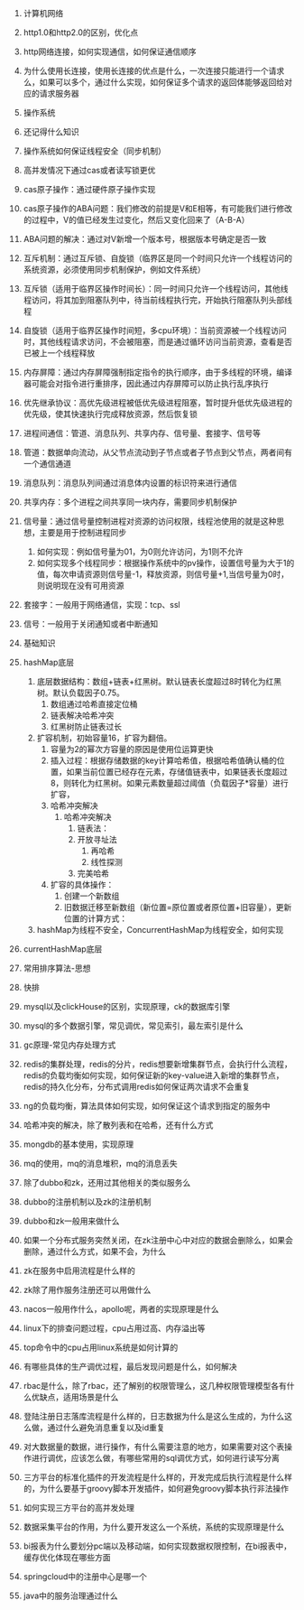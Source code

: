 1. 计算机网络

1. http1.0和http2.0的区别，优化点
2. http网络连接，如何实现通信，如何保证通信顺序
3. 为什么使用长连接，使用长连接的优点是什么，一次连接只能进行一个请求么，如果可以多个，通过什么实现，如何保证多个请求的返回体能够返回给对应的请求服务器

2. 操作系统

1. 还记得什么知识
2. 操作系统如何保证线程安全（同步机制）

1. 高并发情况下通过cas或者读写锁更优
2. cas原子操作：通过硬件原子操作实现

1. cas原子操作的ABA问题：我们修改的前提是V和E相等，有可能我们进行修改的过程中，V的值已经发生过变化，然后又变化回来了（A-B-A）

1. ABA问题的解决：通过对V新增一个版本号，根据版本号确定是否一致

3. 互斥机制：通过互斥锁、自旋锁（临界区是同一个时间只允许一个线程访问的系统资源，必须使用同步机制保护，例如文件系统）

1. 互斥锁（适用于临界区操作时间长）：同一时间只允许一个线程访问，其他线程访问，将其加到阻塞队列中，待当前线程执行完，开始执行阻塞队列头部线程
2. 自旋锁（适用于临界区操作时间短，多cpu环境）：当前资源被一个线程访问时，其他线程请求访问，不会被阻塞，而是通过循环访问当前资源，查看是否已被上一个线程释放

4. 内存屏障：通过内存屏障强制指定指令的执行顺序，由于多线程的环境，编译器可能会对指令进行重排序，因此通过内存屏障可以防止执行乱序执行
5. 优先继承协议：高优先级进程被低优先级进程阻塞，暂时提升低优先级进程的优先级，使其快速执行完成释放资源，然后恢复锁

3. 进程间通信：管道、消息队列、共享内存、信号量、套接字、信号等

1. 管道：数据单向流动，从父节点流动到子节点或者子节点到父节点，两者间有一个通信通道
2. 消息队列：消息队列间通过消息体内设置的标识符来进行通信
3. 共享内存：多个进程之间共享同一块内存，需要同步机制保护
4. 信号量：通过信号量控制进程对资源的访问权限，线程池使用的就是这种思想，主要是用于控制进程同步
	1. 如何实现：例如信号量为01，为0则允许访问，为1则不允许
	2. 如何实现多个线程同步：根据操作系统中的pv操作，设置信号量为大于1的值，每次申请资源则信号量-1，释放资源，则信号量+1,当信号量为0时，则说明现在没有可用资源
5. 套接字：一般用于网络通信，实现：tcp、ssl
6. 信号：一般用于关闭通知或者中断通知

7. 基础知识

8. hashMap底层
	1. 底层数据结构：数组+链表+红黑树。默认链表长度超过8时转化为红黑树。默认负载因子0.75。
		1. 数组通过哈希直接定位桶
		2. 链表解决哈希冲突
		3. 红黑树防止链表过长
	2. 扩容机制，初始容量16，扩容为翻倍。
		1. 容量为2的幂次方容量的原因是使用位运算更快
		2. 插入过程：根据存储数据的key计算哈希值，根据哈希值确认桶的位置，如果当前位置已经存在元素，存储值链表中，如果链表长度超过8，则转化为红黑树。如果元素数量超过阈值（负载因子*容量）进行扩容，
		3. 哈希冲突解决
			1. 哈希冲突解决
				1. 链表法：
				2. 开放寻址法
					1. 再哈希
					2. 线性探测
				3. 完美哈希
		4. 扩容的具体操作：
			1. 创建一个新数组
			2. 旧数据迁移至新数组（新位置=原位置或者原位置+旧容量），更新位置的计算方式：
	3. hashMap为线程不安全，ConcurrentHashMap为线程安全，如何实现
9. currentHashMap底层

10. 常用排序算法-思想

11. 快排

12. mysql以及clickHouse的区别，实现原理，ck的数据库引擎

13. mysql的多个数据引擎，常见调优，常见索引，最左索引是什么

14. gc原理-常见内存处理方式
15. redis的集群处理，redis的分片，redis想要新增集群节点，会执行什么流程，redis的负载均衡如何实现，如何保证新的key-value进入新增的集群节点，redis的持久化分布，分布式调用redis如何保证两次请求不会重复
16. ng的负载均衡，算法具体如何实现，如何保证这个请求到指定的服务中
17. 哈希冲突的解决，除了散列表和在哈希，还有什么方式
18. mongdb的基本使用，实现原理
19. mq的使用，mq的消息堆积，mq的消息丢失
20. 除了dubbo和zk，还用过其他相关的类似服务么

21. dubbo的注册机制以及zk的注册机制
22. dubbo和zk一般用来做什么
23. 如果一个分布式服务突然关闭，在zk注册中心中对应的数据会删除么，如果会删除，通过什么方式，如果不会，为什么
24. zk在服务中启用流程是什么样的
25. zk除了用作服务注册还可以用做什么

26. nacos一般用作什么，apollo呢，两者的实现原理是什么
27. linux下的排查问题过程，cpu占用过高、内存溢出等

28. top命令中的cpu占用linux系统是如何计算的
29. 有哪些具体的生产调优过程，最后发现问题是什么，如何解决

30. rbac是什么，除了rbac，还了解别的权限管理么，这几种权限管理模型各有什么优缺点，适用场景是什么
31. 登陆注册日志落库流程是什么样的，日志数据为什么是这么生成的，为什么这么做，通过什么避免消息重复以及id重复
32. 对大数据量的数据，进行操作，有什么需要注意的地方，如果需要对这个表操作进行调优，应该怎么做，有哪些常用的sql调优方式，如何进行读写分离
33. 三方平台的标准化插件的开发流程是什么样的，开发完成后执行流程是什么样的，为什么要基于groovy脚本开发插件，如何避免groovy脚本执行非法操作
34. 如何实现三方平台的高并发处理
35. 数据采集平台的作用，为什么要开发这么一个系统，系统的实现原理是什么
36. bi报表为什么要划分pc端以及移动端，如何实现数据权限控制，在bi报表中，缓存优化体现在哪些方面
37. springcloud中的注册中心是哪一个
38. java中的服务治理通过什么